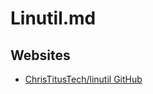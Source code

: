 # Linutil.md

## Websites

* [ChrisTitusTech/linutil GitHub](https://github.com/ChrisTitusTech/linutil)
